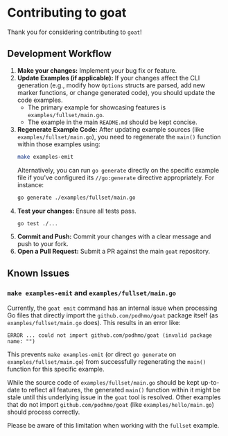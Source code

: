 # Contributing to goat

Thank you for considering contributing to `goat`!

## Development Workflow

1.  **Make your changes:** Implement your bug fix or feature.
2.  **Update Examples (if applicable):**
    If your changes affect the CLI generation (e.g., modify how `Options` structs are parsed, add new marker functions, or change generated code), you should update the code examples.
    - The primary example for showcasing features is `examples/fullset/main.go`.
    - The example in the main `README.md` should be kept concise.
3.  **Regenerate Example Code:**
    After updating example sources (like `examples/fullset/main.go`), you need to regenerate the `main()` function within those examples using:
    ```bash
    make examples-emit
    ```
    Alternatively, you can run `go generate` directly on the specific example file if you've configured its `//go:generate` directive appropriately. For instance:
    ```bash
    go generate ./examples/fullset/main.go
    ```
4.  **Test your changes:** Ensure all tests pass.
    ```bash
    go test ./...
    ```
5.  **Commit and Push:** Commit your changes with a clear message and push to your fork.
6.  **Open a Pull Request:** Submit a PR against the main `goat` repository.

## Known Issues

### `make examples-emit` and `examples/fullset/main.go`

Currently, the `goat emit` command has an internal issue when processing Go files that directly import the `github.com/podhmo/goat` package itself (as `examples/fullset/main.go` does). This results in an error like:

`ERROR ... could not import github.com/podhmo/goat (invalid package name: "")`

This prevents `make examples-emit` (or direct `go generate` on `examples/fullset/main.go`) from successfully regenerating the `main()` function for this specific example.

While the source code of `examples/fullset/main.go` should be kept up-to-date to reflect all features, the generated `main()` function within it might be stale until this underlying issue in the `goat` tool is resolved. Other examples that do not import `github.com/podhmo/goat` (like `examples/hello/main.go`) should process correctly.

Please be aware of this limitation when working with the `fullset` example.
